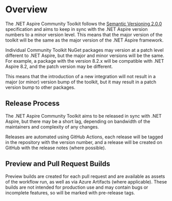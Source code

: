 # Overview

The .NET Aspire Community Toolkit follows the [Semantic Versioning 2.0.0](https://semver.org/) specification and aims to keep in sync with the .NET Aspire version numbers to a minor version level. This means that the major version of the toolkit will be the same as the major version of the .NET Aspire framework.

Individual Community Toolkit NuGet packages may version at a patch level different to .NET Aspire, but the major and minor versions will be the same. For example, a package with the version 8.2.x will be compatible with .NET Aspire 8.2, and the patch version may be different.

This means that the introduction of a new integration will not result in a major (or minor) version bump of the toolkit, but it may result in a patch version bump to other packages.

## Release Process

The .NET Aspire Community Toolkit aims to be released in sync with .NET Aspire, but there may be a short lag, depending on bandwidth of the maintainers and complexity of any changes.

Releases are automated using GitHub Actions, each release will be tagged in the repository with the version number, and a release will be created on GitHub with the release notes (where possible).

## Preview and Pull Request Builds

Preview builds are created for each pull request and are available as assets of the workflow run, as well as via Azure Artifacts (where applicable). These builds are not intended for production use and may contain bugs or incomplete features, so will be marked with pre-release tags.
